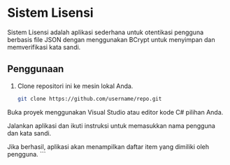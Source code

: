 # Sistem Lisensi

Sistem Lisensi adalah aplikasi sederhana untuk otentikasi pengguna berbasis file JSON dengan menggunakan BCrypt untuk menyimpan dan memverifikasi kata sandi.

## Penggunaan

1. Clone repositori ini ke mesin lokal Anda.

   ```bash
   git clone https://github.com/username/repo.git
Buka proyek menggunakan Visual Studio atau editor kode C# pilihan Anda.

Jalankan aplikasi dan ikuti instruksi untuk memasukkan nama pengguna dan kata sandi.

Jika berhasil, aplikasi akan menampilkan daftar item yang dimiliki oleh pengguna.  ```

